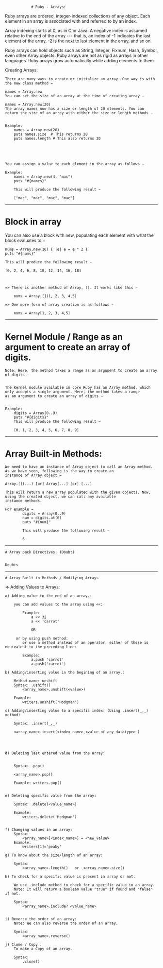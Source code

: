 				# Ruby - Arrays:


Ruby arrays are ordered, integer-indexed collections of any object. Each element in an array is associated with and referred to by an index.

Array indexing starts at 0, as in C or Java. A negative index is assumed relative to the end of the array --- that is, an index of -1 
indicates the last element of the array, -2 is the next to last element in the array, and so on.

Ruby arrays can hold objects such as String, Integer, Fixnum, Hash, Symbol, even other Array objects. Ruby arrays are not as rigid as 
arrays in other languages. Ruby arrays grow automatically while adding elements to them.




Creating Arrays:

	There are many ways to create or initialize an array. One way is with the new class method −

	names = Array.new
	You can set the size of an array at the time of creating array −

	names = Array.new(20)
	The array names now has a size or length of 20 elements. You can return the size of an array with either the size or length methods −


	Example: 
		names = Array.new(20)
		puts names.size  # This returns 20
		puts names.length # This also returns 20





	You can assign a value to each element in the array as follows −

	Example:
		names = Array.new(4, "mac")
		puts "#{names}"

		This will produce the following result −

		["mac", "mac", "mac", "mac"]




--------------------------------------------------------------------------------------------------------------------------------------------------

# Block in array

You can also use a block with new, populating each element with what the block evaluates to −



	nums = Array.new(10) { |e| e = e * 2 }
	puts "#{nums}"

	This will produce the following result −

	[0, 2, 4, 6, 8, 10, 12, 14, 16, 18]



	=> There is another method of Array, []. It works like this −

		nums = Array.[](1, 2, 3, 4,5)

	=> One more form of array creation is as follows −

		nums = Array[1, 2, 3, 4,5]



------------------------------------------------------------------------------------------------------------------------------------------------------


# Kernel Module /  Range as an argument to create an array of digits.

	Note: Here, the method takes a range as an argument to create an array of digits −


	The Kernel module available in core Ruby has an Array method, which only accepts a single argument. Here, the method takes a range 
	as an argument to create an array of digits −


	Example:
		digits = Array(0..9)
		puts "#{digits}"
		This will produce the following result −

		[0, 1, 2, 3, 4, 5, 6, 7, 8, 9]





-----------------------------------------------------------------------------------------------------------------------------------------------------



# Array Built-in Methods:

	We need to have an instance of Array object to call an Array method. As we have seen, following is the way to create an 
	instance of Array object −

	Array.[](...) [or] Array[...] [or] [...]

	This will return a new array populated with the given objects. Now, using the created object, we can call any available 
	instance methods. 

	For example −
			digits = Array(0..9)
			num = digits.at(6)
			puts "#{num}"
		
			This will produce the following result −
	
			6



---------------------------------------------------------------------------------------------------------------------------------------------------


	# Array pack Directives: (Doubt)


	Doubts



--------------------------------------------------------------------------------------------------------------------------------------------------------


	# Array Built in Methods / Modifying Arrays


=> Adding Values to Arrays: 
	
	a) Adding value to the end of an array.:
	
		you can add values to the array using <<:
	
			Example:
				a << 32
				a << 'carrot'
				
				OR
	
		 or by using push method:
			or use a method instead of an operator, either of these is equivalent to the preceding line:
	
			Example:
				a.push 'carrot'
				a.push('carrot')

	b) Adding/inserting value in the begining of an array.:

		Method name: unshift
		Syntax: .ushift()
			<array_name>.unshift(<value>)

		Example: 
			writers.unshift('Hodgman')

	c) Adding/inserting value to a specific index: (Using .insert(_,_) method)

		Syntax: .insert(_,_)

		<array_name>.insert(<index_name>,<value_of_any_datatype> )




	d) Deleting last entered value from the array:
		

		Syntax: .pop()
		
		<array_name>.pop()

		Example: writers.pop()


	e) Deleting specific value from the array:
		
		Syntax: .delete(<value_name>)

		Example: 
			writers.delete('Hodgman')


	f) Changing values in an array:
		Syntax: 
			<array_name>[<index_name>] = <new_value>
		Example: 
			writers[1]='peaky'
	
	g) To know about the size/length of an array:
	
		Syntax: 
			<array_name>.length()	or	<array_name>.size()

	h) To check for a specific value is present in array or not:

		We use .include method to check for a specific value in an array. 
		Note: It will return a boolean value "true" if found and "false" if not.
		
		Syntax:
			<array_name>.include? <value_name>


	i) Reverse the order of an array:
		Note: We can also reverse the order of an array.
		
		Syntax: 
			<array_name>.reverse()

	j) Clone / Copy : 
		To make a Copy of an array.

		Syntax: 
			.clone()


